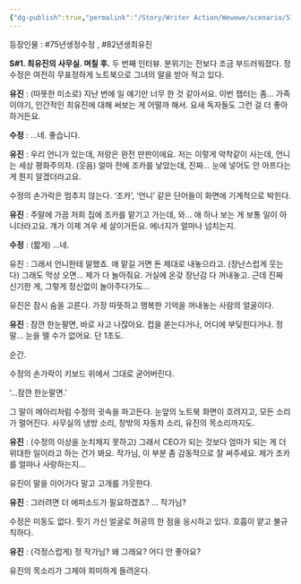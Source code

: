 ```yaml
---
{"dg-publish":true,"permalink":"/Story/Writer Action/Wewewe/scenario/51. 들어주기 힘든 남의 조카 얘기/"}
---
```



등장인물 : #75년생정수정 , #82년생최유진 

**S#1. 최유진의 사무실. 며칠 후.**
두 번째 인터뷰. 분위기는 전보다 조금 부드러워졌다.
정수정은 여전히 무표정하게 노트북으로 그녀의 말을 받아 적고 있다.

**유진** : (따뜻한 미소로) 지난 번에 일 얘기만 너무 한 것 같아서요. 이번 챕터는 좀… 가족 이야기, 인간적인 최유진에 대해 써보는 게 어떨까 해서. 요새 독자들도 그런 걸 더 좋아하거든요.

**수정** : …네. 좋습니다.

**유진** : 우리 언니가 있는데, 저랑은 완전 딴판이에요. 저는 이렇게 악착같이 사는데, 언니는 세상 평화주의자. (웃음) 얼마 전에 조카를 낳았는데, 진짜… 눈에 넣어도 안 아프다는 게 뭔지 알겠더라고요.

수정의 손가락은 멈추지 않는다. ‘조카’, ‘언니’ 같은 단어들이 화면에 기계적으로 박힌다.

**유진** : 주말에 가끔 저희 집에 조카를 맡기고 가는데, 와… 애 하나 보는 게 보통 일이 아니더라고요. 걔가 이제 겨우 세 살이거든요. 에너지가 얼마나 넘치는지.

**수정** : (짧게) …네.

유진 : 그래서 언니한테 말했죠. 애 맡길 거면 돈 제대로 내놓으라고. (장난스럽게 웃는다) 그래도 막상 오면… 제가 다 놀아줘요. 거실에 온갖 장난감 다 꺼내놓고. 근데 진짜 신기한 게, 그렇게 정신없이 놀아주다가도…

유진은 잠시 숨을 고른다. 가장 따뜻하고 행복한 기억을 꺼내놓는 사람의 얼굴이다.

**유진** : 잠깐 한눈팔면, 바로 사고 나잖아요. 컵을 쏟는다거나, 어디에 부딪힌다거나. 정말… 눈을 뗄 수가 없어요. 단 1초도.

순간.

수정의 손가락이 키보드 위에서 그대로 굳어버린다.

‘…잠깐 한눈팔면.’

그 말이 메아리처럼 수정의 귓속을 파고든다. 눈앞의 노트북 화면이 흐려지고, 모든 소리가 멀어진다. 사무실의 냉방 소리, 창밖의 자동차 소리, 유진의 목소리까지도.

**유진** : (수정의 이상을 눈치채지 못하고) 그래서 CEO가 되는 것보다 엄마가 되는 게 더 위대한 일이라고 하는 건가 봐요. 작가님, 이 부분 좀 감동적으로 잘 써주세요. 제가 조카를 얼마나 사랑하는지…

유진이 말을 이어가다 말고 고개를 갸웃한다.

**유진** : 그러려면 더 에피소드가 필요하겠죠? ... 작가님?

수정은 미동도 없다. 핏기 가신 얼굴로 허공의 한 점을 응시하고 있다. 호흡이 얕고 불규칙하다.

**유진** : (걱정스럽게) 정 작가님? 왜 그래요? 어디 안 좋아요?

유진의 목소리가 그제야 희미하게 들려온다. 